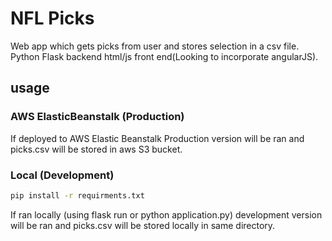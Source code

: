 # NFL Picks
Web app which gets picks from user and stores selection in a csv file. Python Flask backend html/js front end(Looking to incorporate angularJS).

## usage
### AWS ElasticBeanstalk (Production)
If deployed to AWS Elastic Beanstalk Production version will be ran and picks.csv will be stored in aws S3 bucket.

### Local (Development)
```bash
pip install -r requirments.txt
```
If ran locally (using flask run or python application.py) development version will be ran and picks.csv will be stored locally in same directory.

